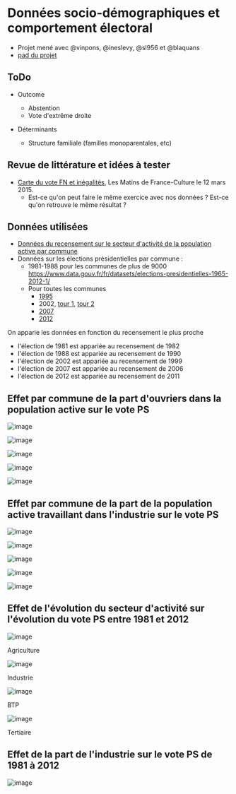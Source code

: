# Données socio-démographiques et comportement électoral

* Projet mené avec @vinpons, @ineslevy, @sl956 et @blaquans
* [pad du projet](https://lite5.framapad.org/p/cspvote)

## ToDo

* Outcome 
	* Abstention
	* Vote d'extrême droite

* Déterminants 
	* Structure familiale (familles monoparentales, etc)

## Revue de littérature et idées à tester

* [Carte du vote FN et inégalités](http://www.franceculture.fr/emission-les-matins-pourquoi-ou-vote-t-on-fn-les-nouvelles-cartes-du-front-national-2015-03-12), Les Matins de France-Culture le 12 mars 2015. 
	* Est-ce qu'on peut faire le même exercice avec nos données ? Est-ce qu'on retrouve le même résultat ?

## Données utilisées

* [Données du recensement sur le secteur d'activité de la population active par commune](http://www.insee.fr/fr/themes/detail.asp?reg_id=99&ref_id=pop-act-csp-dipl) 
* Données sur les élections présidentielles par commune : 
	* 1981-1988 pour les communes de plus de 9000 https://www.data.gouv.fr/fr/datasets/elections-presidentielles-1965-2012-1/
	* Pour toutes les communes 
		* [1995](https://www.data.gouv.fr/fr/datasets/election-presidentielle-1995-resultats-572085/)
		* 2002, [tour 1](https://www.data.gouv.fr/fr/datasets/election-presidentielle-2002-resultats-572116/), [tour 2](https://www.data.gouv.fr/fr/datasets/election-presidentielle-2002-resultats-572118/)
		* [2007](https://www.data.gouv.fr/fr/datasets/election-presidentielle-2007-resultats-572122/)
		* [2012](https://www.data.gouv.fr/fr/datasets/election-presidentielle-2012-resultats-572126/)

On apparie les données en fonction du recensement le plus proche
* l'élection de 1981 est appariée au recensement de 1982
* l'élection de 1988 est appariée au recensement de 1990
* l'élection de 2002 est appariée au recensement de 1999
* l'élection de 2007 est appariée au recensement de 2006
* l'élection de 2012 est appariée au recensement de 2011



## Effet par commune de la part d'ouvriers dans la population active sur le vote PS

![image](output/ouvriers_ps_1981.png)

![image](output/ouvriers_ps_1988.png)

![image](output/ouvriers_ps_2002.png)

![image](output/ouvriers_ps_2007.png)

![image](output/ouvriers_ps_2012.png)



## Effet par commune de la part de la population active travaillant dans l'industrie sur le vote PS

![image](output/voteps_shareindustrie_1981.png)

![image](output/voteps_shareindustrie_1988.png)

![image](output/voteps_shareindustrie_2002.png)

![image](output/voteps_shareindustrie_2007.png)

![image](output/voteps_shareindustrie_2012.png)



## Effet de l'évolution du secteur d'activité sur l'évolution du vote PS entre 1981 et 2012

![image](graph1.png)

Agriculture

![image](graph2.png)

Industrie

![image](graph3.png)

BTP

![image](graph4.png)

Tertiaire


## Effet de la part de l'industrie sur le vote PS de 1981 à 2012

![image](graph_coefplot.png)
